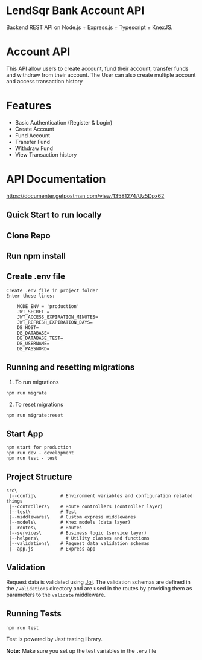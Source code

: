 # LendSqr Bank Account API

Backend REST API on Node.js + Express.js + Typescript + KnexJS.

# Account API
This API allow users to create account, fund their account, transfer funds and withdraw from their account. The User can also create multiple account and access transaction history

# Features
- Basic Authentication (Register & Login)
- Create Account
- Fund Account
- Transfer Fund
- Withdraw Fund
- View Transaction history

# API Documentation
https://documenter.getpostman.com/view/13581274/Uz5Dpx62

## Quick Start to run locally

## Clone Repo

## Run npm install

## Create .env file

    Create .env file in project folder
    Enter these lines:

        NODE_ENV = 'production'
        JWT_SECRET =
        JWT_ACCESS_EXPIRATION_MINUTES=
        JWT_REFRESH_EXPIRATION_DAYS=
        DB_HOST=
        DB_DATABASE=
        DB_DATABASE_TEST=
        DB_USERNAME=
        DB_PASSWORD=

## Running and resetting migrations
1. To run migrations
```
npm run migrate
```
2. To reset migrations
```
npm run migrate:reset
```

## Start App
    npm start for production
    npm run dev - development
    npm run test - test

## Project Structure

```
src\
 |--config\         # Environment variables and configuration related things
 |--controllers\    # Route controllers (controller layer)
 |--test\           # Test
 |--middlewares\    # Custom express middlewares
 |--models\         # Knex models (data layer)
 |--routes\         # Routes
 |--services\       # Business logic (service layer)
 |--helpers\          # Utility classes and functions
 |--validations\    # Request data validation schemas
 |--app.js          # Express app
```

## Validation

Request data is validated using [Joi](https://joi.dev/).
The validation schemas are defined in the `/validations` directory and are used in the routes by providing them as parameters to the `validate` middleware.

## Running Tests

```
npm run test
```
Test is powered by Jest testing library.

**Note:** Make sure you set up the test variables in the `.env` file

